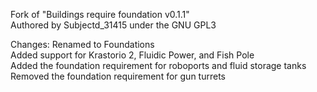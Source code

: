 Fork of "Buildings require foundation v0.1.1"  
Authored by Subjectd_31415 under the GNU GPL3  

Changes:
Renamed to Foundations  
Added support for Krastorio 2, Fluidic Power, and Fish Pole  
Added the foundation requirement for roboports and fluid storage tanks  
Removed the foundation requirement for gun turrets  
